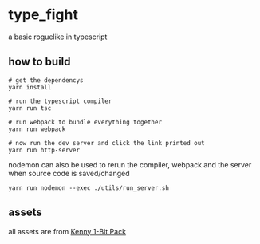 # type_fight

a basic roguelike in typescript

## how to build

```
# get the dependencys
yarn install

# run the typescript compiler
yarn run tsc

# run webpack to bundle everything together
yarn run webpack

# now run the dev server and click the link printed out
yarn run http-server
```

nodemon can also be used to rerun the compiler, webpack and the server when
source code is saved/changed

```
yarn run nodemon --exec ./utils/run_server.sh
```

## assets

all assets are from [Kenny 1-Bit Pack](https://kenney.nl/assets/bit-pack)
